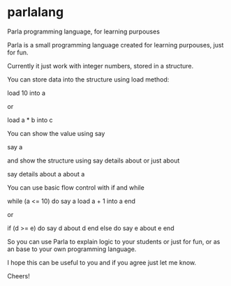 parlalang
=========

Parla programming language, for learning purpouses

Parla is a small programming language created for learning purpouses, just for fun.

Currently it just work with integer numbers, stored in a structure. 

You can store data into the structure using load method:

load 10 into a

or

load a * b into c

You can show the value using say

say a

and show the structure using say details about or just about

say details about a
about a

You can use basic flow control with if and while

while (a <= 10) do
	say a
	load a + 1 into a
end

or 

if (d >= e) do
	say d
	about d
end else do
	say e
	about e
end

So you can use Parla to explain logic to your students or just for fun, or as an base to your own programming language.

I hope this can be useful to you and if you agree just let me know.

Cheers!
